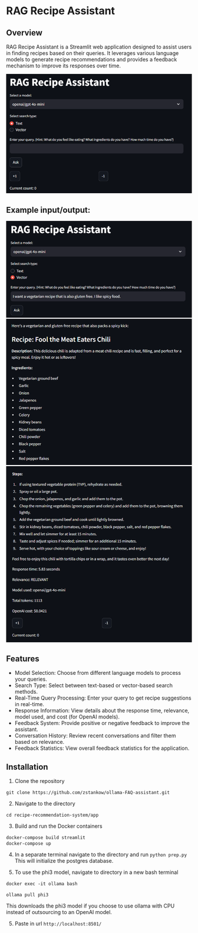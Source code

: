 # RAG Recipe Assistant

## Overview
RAG Recipe Assistant is a Streamlit web application designed to assist users in finding recipes based on their queries. It leverages various language models to generate recipe recommendations and provides a feedback mechanism to improve its responses over time.

![alt text](image.png)

## Example input/output:

![alt text](image-1.png)
![alt text](image-2.png)
![alt text](image-3.png)


## Features
- Model Selection: Choose from different language models to process your queries.
- Search Type: Select between text-based or vector-based search methods.
- Real-Time Query Processing: Enter your query to get recipe suggestions in real-time.
- Response Information: View details about the response time, relevance, model used, and cost (for OpenAI models).
- Feedback System: Provide positive or negative feedback to improve the assistant.
- Conversation History: Review recent conversations and filter them based on relevance.
- Feedback Statistics: View overall feedback statistics for the application.

## Installation

1. Clone the repository
```bashrc
git clone https://github.com/zstankow/ollama-FAQ-assistant.git
```
2. Navigate to the directory
```bashrc
cd recipe-recommendation-system/app
```
3. Build and run the Docker containers
```bashrc
docker-compose build streamlit
docker-compose up
```

4. In a separate terminal navigate to the directory and run
`python prep.py`
This will initialize the postgres database.

5. To use the phi3 model, navigate to directory in a new bash terminal
```bashrc
docker exec -it ollama bash
```
```bashrc
ollama pull phi3
```

This downloads the phi3 model if you choose to use ollama with CPU instead of outsourcing to an OpenAI model. 

5. Paste in url `http://localhost:8501/` 
